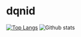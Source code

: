 # dqnid
[![Top Langs](https://github-readme-stats.vercel.app/api/top-langs/?username=dqnid)](https://github.com/dqnid/github-readme-stats)
![Github stats](https://github-readme-stats.vercel.app/api?username=dqnid)
